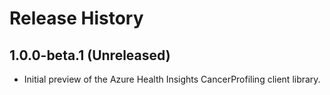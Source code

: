 # Release History

## 1.0.0-beta.1 (Unreleased)

- Initial preview of the Azure Health Insights CancerProfiling client library.

